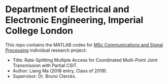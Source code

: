 # Department of Electrical and Electronic Engineering, Imperial College London
This repo contains the MATLAB codes for [MSc Communications and Signal Processing](http://www.imperial.ac.uk/study/pg/electrical-engineering/communications-signal-processing/) individual research project: <br/>
* Title:  Rate-Splitting Multiple Access for Coordinated Multi-Point Joint Transmission with Partial CSIT.
* Author: Liang Ma (2018 entry, Class of 2019).
* Supervisor: Dr. Bruno Clerckx.


